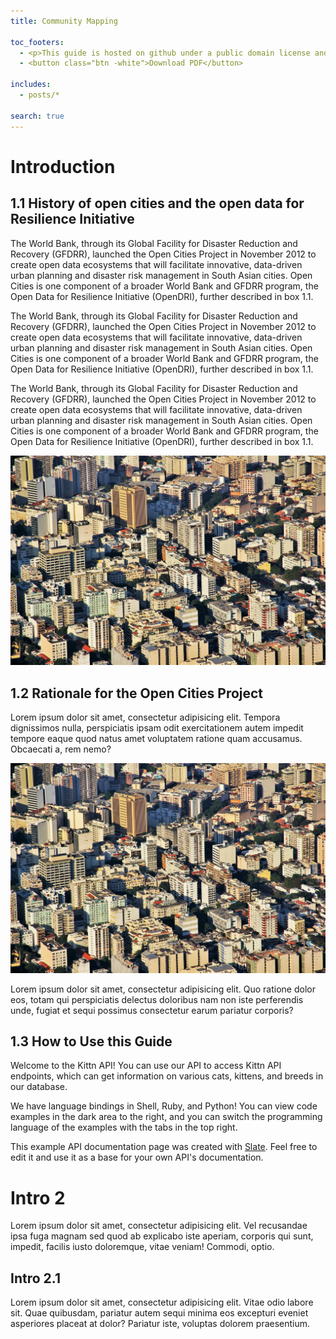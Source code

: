 ```yaml
---
title: Community Mapping

toc_footers:
  - <p>This guide is hosted on github under a public domain license and is welcoming new content and case studies through pull request or issues. The original work is a product of <span>GFDRR OpenDRI</span> in partnership with <span>HOT</span>.</p>
  - <button class="btn -white">Download PDF</button>

includes:
  - posts/*

search: true
---
```


# Introduction

## 1.1 History of open cities and the open data for Resilience Initiative

The World Bank, through its Global Facility for Disaster Reduction and Recovery (GFDRR), launched the Open Cities Project in November 2012 to create open data ecosystems that will facilitate innovative, data-driven urban planning and disaster risk management in South Asian cities. Open Cities is one component of a broader World Bank and GFDRR program, the Open Data for Resilience Initiative (OpenDRI), further described in box 1.1.

<div class="c-box">
  <p>The World Bank, through its Global Facility for Disaster Reduction and Recovery (GFDRR), launched the Open Cities Project in November 2012 to create open data ecosystems that will facilitate innovative, data-driven urban planning and disaster risk management in South Asian cities. Open Cities is one component of a broader World Bank and GFDRR program, the Open Data for Resilience Initiative (OpenDRI), further described in box 1.1.</p>
</div>

The World Bank, through its Global Facility for Disaster Reduction and Recovery (GFDRR), launched the Open Cities Project in November 2012 to create open data ecosystems that will facilitate innovative, data-driven urban planning and disaster risk management in South Asian cities. Open Cities is one component of a broader World Bank and GFDRR program, the Open Data for Resilience Initiative (OpenDRI), further described in box 1.1. 

<div class="c-box-image">
  <img src="/images/posts/introduction/rio.jpg" alt="rio">
</div>

## 1.2 Rationale for the Open Cities Project

Lorem ipsum dolor sit amet, consectetur adipisicing elit. Tempora dignissimos nulla, perspiciatis ipsam odit exercitationem autem impedit tempore eaque quod natus amet voluptatem ratione quam accusamus. Obcaecati a, rem nemo?

<div class="c-box-image">
  <img src="/images/posts/introduction/rio.jpg" alt="rio">
</div>

Lorem ipsum dolor sit amet, consectetur adipisicing elit. Quo ratione dolor eos, totam qui perspiciatis delectus doloribus nam non iste perferendis unde, fugiat et sequi possimus consectetur earum pariatur corporis?

## 1.3 How to Use this Guide

Welcome to the Kittn API! You can use our API to access Kittn API endpoints, which can get information on various cats, kittens, and breeds in our database.

We have language bindings in Shell, Ruby, and Python! You can view code examples in the dark area to the right, and you can switch the programming language of the examples with the tabs in the top right.

This example API documentation page was created with [Slate](https://github.com/tripit/slate). Feel free to edit it and use it as a base for your own API's documentation.

# Intro 2

Lorem ipsum dolor sit amet, consectetur adipisicing elit. Vel recusandae ipsa fuga magnam sed quod ab explicabo iste aperiam, corporis qui sunt, impedit, facilis iusto doloremque, vitae veniam! Commodi, optio.

## Intro 2.1

Lorem ipsum dolor sit amet, consectetur adipisicing elit. Vitae odio labore sit. Quae quibusdam, pariatur autem sequi minima eos excepturi eveniet asperiores placeat at dolor? Pariatur iste, voluptas dolorem praesentium.

